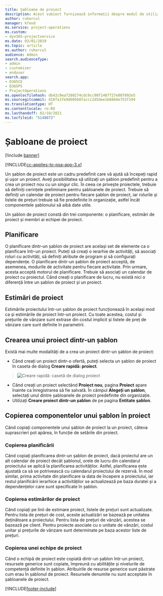 ```yaml
---
title: Șabloane de proiect
description: Acest subiect furnizează informații despre modul de utilizare a șabloanelor de proiect pentru configurarea rapidă a proiectului.
author: ruhercul
manager: kfend
ms.service: project-operations
ms.custom:
- dyn365-projectservice
ms.date: 03/01/2019
ms.topic: article
ms.author: ruhercul
audience: Admin
search.audienceType:
- admin
- customizer
- enduser
search.app:
- D365CE
- D365PS
- ProjectOperations
ms.openlocfilehash: db42c9ea7280274cdc9cc90f1487f27e08f892e5
ms.sourcegitcommit: 418fa1fe9d605b8faccc2d5dee1b04b4e753f194
ms.translationtype: HT
ms.contentlocale: ro-RO
ms.lasthandoff: 02/10/2021
ms.locfileid: "5148073"
---
```

# <a name="project-templates"></a>Șabloane de proiect 

[!include [banner](../includes/psa-now-project-operations.md)]

[!INCLUDE[cc-applies-to-psa-app-3.x](../includes/cc-applies-to-psa-app-3x.md)]

Un șablon de proiect este un cadru predefinit care vă ajută să începeți rapid și ușor un proiect. Aveți posibilitatea să utilizați un șablon predefinit pentru a crea un proiect nou cu un singur clic. În ceea ce privește proiectele, trebuie să definiți cerințele preliminare pentru șabloanele de proiect. Trebuie să definiți un calendar de proiect pentru fiecare șablon de proiect, iar rolurile și listele de prețuri trebuie să fie predefinite în organizație, astfel încât componentele șablonului să aibă date utile.

Un șablon de proiect constă din trei componente: o planificare, estimări de proiect și membri ai echipei de proiect.

## <a name="schedule"></a>Planificare

O planificare dintr-un șablon de proiect are același set de elemente ca o planificare într-un proiect. Puteți să creați o ierarhie de activități, să asociați roluri cu activități, să definiți atribute de program și să configurați dependențe. O planificare dintr-un șablon de proiect acceptă, de asemenea, modurile de activitate pentru fiecare activitate. Prin urmare, acesta acceptă motorul de planificare. Trebuie să asociați un calendar de proiect cu proiectul. Când creați o planificare de lucru, nu există nici o diferență între un șablon de proiect și un proiect.

## <a name="project-estimates"></a>Estimări de proiect

Estimările proiectului într-un șablon de proiect funcționează în același mod ca și estimările de proiect într-un proiect. Cu toate acestea, costul și prețurile de vânzare sunt extrase din costul implicit și listele de preț de vânzare care sunt definite în parametrii.

## <a name="creating-a-project-from-a-template"></a>Crearea unui proiect dintr-un șablon
 
Există mai multe modalități de a crea un proiect dintr-un șablon de proiect:

- Când creați un proiect dintr-o ofertă, puteți selecta un șablon de proiect în caseta de dialog **Creare rapidă: proiect**.

> ![Creare rapidă: casetă de dialog proiect](media/project-11.png)

- Când creați un proiect selectând **Proiect nou**, pagina **Proiect** apare înainte ca înregistrarea să fie salvată. În câmpul **Alegeți un șablon**, selectați unul dintre șabloanele de proiect predefinite din organizație.
- Utilizați **Creare proiect dintr-un șablon** de pe pagina **Entitate șablon**.

## <a name="copying-components-of-template-to-project"></a>Copierea componentelor unui șablon în proiect

Când copiați componentele unui șablon de proiect la un proiect, câteva suprascrieri pot apărea, în funcție de setările din proiect.

### <a name="copying-the-schedule"></a>Copierea planificării

Când copiați planificarea dintr-un șablon de proiect, dacă proiectul are un alt calendar de proiect decât șablonul, orele de lucru din calendarul proiectului se aplică la planificarea activităților. Astfel, planificarea este ajustată ca să se potrivească cu calendarul proiectului de rezervă. În mod similar, prima activitate din planificare ia data de începere a proiectului, iar restul planificării ierarhice a activităților se actualizează pe baza duratei și a dependențelor care sunt specificate în șablon. 

### <a name="copying-project-estimates"></a>Copierea estimărilor de proiect 

Când copiați pe linii de estimare proiect, listele de prețuri sunt actualizate. Pentru lista de prețuri de cost, aceste actualizări se bazează pe unitatea deținătoare a proiectului. Pentru lista de prețuri de vânzări, acestea se bazează pe client. Pentru proiecte asociate cu o unitate de vânzări, costul unitar și prețurile de vânzare sunt determinate pe baza acestor liste de prețuri.

### <a name="copying-a-project-team"></a>Copierea unei echipe de proiect

Când o echipă de proiect este copiată dintr-un șablon într-un proiect, resursele generice sunt copiate, împreună cu abilitățile și nivelurile de competență definite în șablon. Atribuirile de resurse generice sunt păstrate cum erau în șablonul de proiect. Resursele denumite nu sunt acceptate în șabloanele de proiect.


[!INCLUDE[footer-include](../includes/footer-banner.md)]